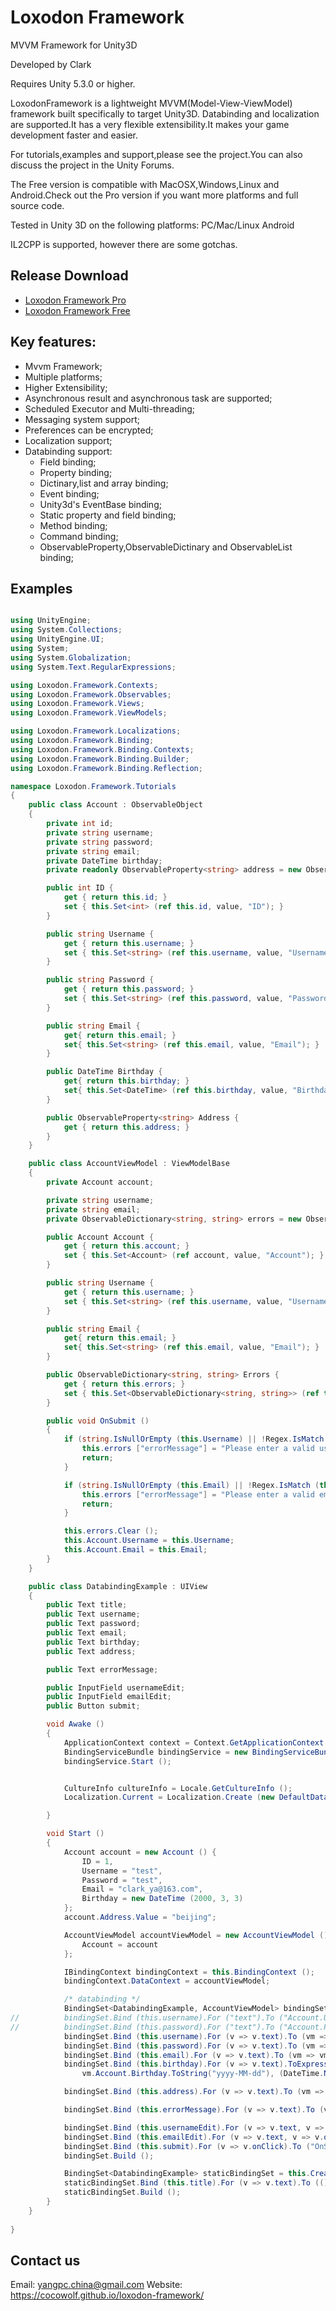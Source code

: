 # Loxodon Framework

MVVM Framework for Unity3D

Developed by Clark

Requires Unity 5.3.0 or higher.

LoxodonFramework is a lightweight MVVM(Model-View-ViewModel) framework built specifically to target Unity3D.
Databinding and localization are supported.It has a very flexible extensibility.It makes your game development faster and easier.

For tutorials,examples and support,please see the project.You can also discuss the project in the Unity Forums.

The Free version is compatible with MacOSX,Windows,Linux and Android.Check out the Pro version if you want more platforms and full source code.

Tested in Unity 3D on the following platforms:
PC/Mac/Linux
Android

IL2CPP is supported, however there are some gotchas.

## Release Download

- [Loxodon Framework Pro](https://www.assetstore.unity3d.com/#!/content/79304)
- [Loxodon Framework Free](https://www.assetstore.unity3d.com/#!/content/77446)

## Key features:
- Mvvm Framework;
- Multiple platforms;
- Higher Extensibility;
- Asynchronous result and asynchronous task are supported;
- Scheduled Executor and Multi-threading;<br>
- Messaging system support;
- Preferences can be encrypted;
- Localization support;
- Databinding support:
    - Field binding;
    - Property binding;
    - Dictinary,list and array binding;
    - Event binding;
    - Unity3d's EventBase binding;
    - Static property and field binding;
    - Method binding;
    - Command binding;
    - ObservableProperty,ObservableDictinary and ObservableList binding;
    
## Examples
```C#

using UnityEngine;
using System.Collections;
using UnityEngine.UI;
using System;
using System.Globalization;
using System.Text.RegularExpressions;

using Loxodon.Framework.Contexts;
using Loxodon.Framework.Observables;
using Loxodon.Framework.Views;
using Loxodon.Framework.ViewModels;

using Loxodon.Framework.Localizations;
using Loxodon.Framework.Binding;
using Loxodon.Framework.Binding.Contexts;
using Loxodon.Framework.Binding.Builder;
using Loxodon.Framework.Binding.Reflection;

namespace Loxodon.Framework.Tutorials
{
	public class Account : ObservableObject
	{
		private int id;
		private string username;
		private string password;
		private string email;
		private DateTime birthday;
		private readonly ObservableProperty<string> address = new ObservableProperty<string> ();

		public int ID {
			get { return this.id; }
			set { this.Set<int> (ref this.id, value, "ID"); }
		}

		public string Username {
			get { return this.username; }
			set { this.Set<string> (ref this.username, value, "Username"); }
		}

		public string Password {
			get { return this.password; }
			set { this.Set<string> (ref this.password, value, "Password"); }
		}

		public string Email {
			get{ return this.email; }
			set{ this.Set<string> (ref this.email, value, "Email"); }
		}

		public DateTime Birthday {
			get{ return this.birthday; }
			set{ this.Set<DateTime> (ref this.birthday, value, "Birthday"); }
		}

		public ObservableProperty<string> Address {
			get { return this.address; }
		}
	}

	public class AccountViewModel : ViewModelBase
	{
		private Account account;

		private string username;
		private string email;
		private ObservableDictionary<string, string> errors = new ObservableDictionary<string, string> ();

		public Account Account {
			get { return this.account; }
			set { this.Set<Account> (ref account, value, "Account"); }
		}

		public string Username {
			get { return this.username; }
			set { this.Set<string> (ref this.username, value, "Username"); }
		}

		public string Email {
			get{ return this.email; }
			set{ this.Set<string> (ref this.email, value, "Email"); }
		}

		public ObservableDictionary<string, string> Errors {
			get { return this.errors; }
			set { this.Set<ObservableDictionary<string, string>> (ref this.errors, value, "Errors"); }
		}

		public void OnSubmit ()
		{
			if (string.IsNullOrEmpty (this.Username) || !Regex.IsMatch (this.Username, "^[a-zA-Z0-9_-]{4,12}$")) {
				this.errors ["errorMessage"] = "Please enter a valid username.";
				return;
			}

			if (string.IsNullOrEmpty (this.Email) || !Regex.IsMatch (this.Email, @"^\w+([-+.]\w+)*@\w+([-.]\w+)*\.\w+([-.]\w+)*$")) {
				this.errors ["errorMessage"] = "Please enter a valid email.";
				return;
			}

			this.errors.Clear ();
			this.Account.Username = this.Username;
			this.Account.Email = this.Email;
		}
	}

	public class DatabindingExample : UIView
	{
		public Text title;
		public Text username;
		public Text password;
		public Text email;
		public Text birthday;
		public Text address;

		public Text errorMessage;

		public InputField usernameEdit;
		public InputField emailEdit;
		public Button submit;

		void Awake ()
		{
			ApplicationContext context = Context.GetApplicationContext ();
			BindingServiceBundle bindingService = new BindingServiceBundle (context.GetContainer());
			bindingService.Start ();


			CultureInfo cultureInfo = Locale.GetCultureInfo ();
			Localization.Current = Localization.Create (new DefaultDataProvider ("LocalizationTutorials", new XmlDocumentParser ()), cultureInfo);

		}

		void Start ()
		{
			Account account = new Account () {
				ID = 1,
				Username = "test",
				Password = "test",
				Email = "clark_ya@163.com",
				Birthday = new DateTime (2000, 3, 3)
			};
			account.Address.Value = "beijing";

			AccountViewModel accountViewModel = new AccountViewModel () {
				Account = account
			};

			IBindingContext bindingContext = this.BindingContext ();
			bindingContext.DataContext = accountViewModel;

			/* databinding */
			BindingSet<DatabindingExample, AccountViewModel> bindingSet = this.CreateBindingSet<DatabindingExample, AccountViewModel> ();
//			bindingSet.Bind (this.username).For ("text").To ("Account.Username").OneWay ();
//			bindingSet.Bind (this.password).For ("text").To ("Account.Password").OneWay ();
			bindingSet.Bind (this.username).For (v => v.text).To (vm => vm.Account.Username).OneWay ();
			bindingSet.Bind (this.password).For (v => v.text).To (vm => vm.Account.Password).OneWay ();
			bindingSet.Bind (this.email).For (v => v.text).To (vm => vm.Account.Email).OneWay ();
			bindingSet.Bind (this.birthday).For (v => v.text).ToExpression (vm => string.Format ("{0} ({1})", 
                vm.Account.Birthday.ToString("yyyy-MM-dd"), (DateTime.Now.Year - vm.Account.Birthday.Year))).OneWay ();

			bindingSet.Bind (this.address).For (v => v.text).To (vm => vm.Account.Address).OneWay ();

			bindingSet.Bind (this.errorMessage).For (v => v.text).To (vm => vm.Errors ["errorMessage"]).OneWay ();

			bindingSet.Bind (this.usernameEdit).For (v => v.text, v => v.onEndEdit).To (vm => vm.Username).TwoWay ();
			bindingSet.Bind (this.emailEdit).For (v => v.text, v => v.onEndEdit).To (vm => vm.Email).TwoWay ();
			bindingSet.Bind (this.submit).For (v => v.onClick).To ("OnSubmit");
			bindingSet.Build ();

			BindingSet<DatabindingExample> staticBindingSet = this.CreateBindingSet<DatabindingExample> ();
			staticBindingSet.Bind (this.title).For (v => v.text).To (() => Res.databinding_tutorials_title).OneTime ();
			staticBindingSet.Build ();
		}
	}
		
}

```
## Contact us
Email: yangpc.china@gmail.com 
Website: https://cocowolf.github.io/loxodon-framework/


